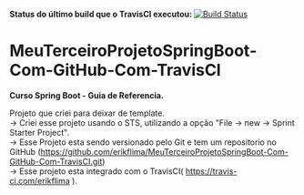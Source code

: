 <b>Status do último build que o TravisCI executou: </b> [![Build Status](https://travis-ci.com/erikflima/MeuTerceiroProjetoSpringBoot-Com-GitHub-Com-TravisCI.svg?branch=master)](https://travis-ci.com/erikflima/MeuTerceiroProjetoSpringBoot-Com-GitHub-Com-TravisCI)

# MeuTerceiroProjetoSpringBoot-Com-GitHub-Com-TravisCI
<b>Curso Spring Boot - Guia de Referencia.</b>

Projeto que criei para deixar de template.
<br> -> Criei esse projeto usando o STS, utilizando a opção "File -> new -> Sprint Starter Project".
<br> -> Esse Projeto esta sendo versionado pelo Git e tem um repositorio no    GitHub   (https://github.com/erikflima/MeuTerceiroProjetoSpringBoot-Com-GitHub-Com-TravisCI.git)
<br> -> Esse projeto esta integrado com o TravisCI( https://travis-ci.com/erikflima ).
